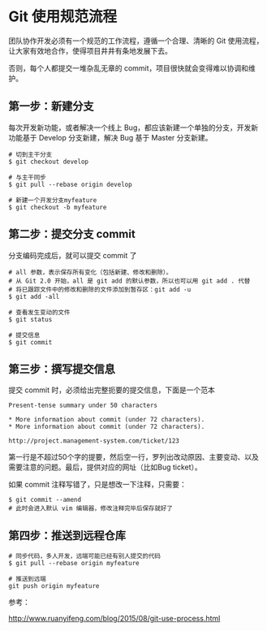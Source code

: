 # Git 使用规范流程

团队协作开发必须有一个规范的工作流程，遵循一个合理、清晰的 Git 使用流程，让大家有效地合作，使得项目井井有条地发展下去。

否则，每个人都提交一堆杂乱无章的 commit，项目很快就会变得难以协调和维护。

## 第一步：新建分支

每次开发新功能，或者解决一个线上 Bug，都应该新建一个单独的分支，开发新功能基于 Develop 分支新建，解决 Bug 基于 Master 分支新建。

```
# 切到主干分支
$ git checkout develop

# 与主干同步
$ git pull --rebase origin develop

# 新建一个开发分支myfeature
$ git checkout -b myfeature
```

## 第二步：提交分支 commit

分支编码完成后，就可以提交 commit 了

```
# all 参数，表示保存所有变化（包括新建、修改和删除）。
# 从 Git 2.0 开始，all 是 git add 的默认参数，所以也可以用 git add . 代替
# 将已跟踪文件中的修改和删除的文件添加到暂存区：git add -u
$ git add -all

# 查看发生变动的文件
$ git status

# 提交信息
$ git commit
```

## 第三步：撰写提交信息

提交 commit 时，必须给出完整扼要的提交信息，下面是一个范本

```
Present-tense summary under 50 characters

* More information about commit (under 72 characters).
* More information about commit (under 72 characters).

http://project.management-system.com/ticket/123
```

第一行是不超过50个字的提要，然后空一行，罗列出改动原因、主要变动、以及需要注意的问题。最后，提供对应的网址（比如Bug ticket）。

如果 commit 注释写错了，只是想改一下注释，只需要：

```
$ git commit --amend
# 此时会进入默认 vim 编辑器，修改注释完毕后保存就好了
```

## 第四步：推送到远程仓库

```
# 同步代码，多人开发，远端可能已经有别人提交的代码
$ git pull --rebase origin myfeature

# 推送到远端
git push origin myfeature
```

参考：

http://www.ruanyifeng.com/blog/2015/08/git-use-process.html
